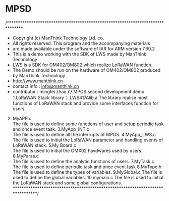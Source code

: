 # MPSD
/*******************************************************************************
* Copyright (c) ManThink Technology Ltd. co.
* All rights reserved. This program and the accompanying materials
* are made available under the software of IAR for ARM version 7.60.2
* This is a demo working with the SDK of LWS made by ManThink Technology
* LWS is a SDK for OM402/OM802 which realize LoRaWAN function.
* The Demo should be run on the hardware of OM402/OM802 produced by ManThink Technology
* http://www.manthink.cn 
* contact info : info@manthink.cn
* contributor  : mingfei zhao
*******************************************************************************/
/*******************************************************************************
  MPOS second development demo
1.LoRaWAN Stack library： LWS417Alib.a
  The library realise most functions of LoRaWAN stack and provide some interfaces function for users.
2. MyAPP.c  
  The file is used to define some functions of user and setup periodic task and once event task.
3.MyApp_INT.c  
  The file is used to define all the interrupts of MPOS.
4.MyApp_LWS.c  
  The file is used to initial the LoRaWAN parameter and handling events of LoRaWAN stack.
5.My Board.c  
  The file is used to initial the OMX02 havdwares used by users.
6.MyParse.c  
  The file is used to define the analytic functions of users.
7.MyTask.c  
  The file is used to define periodic task and once event task
8.MyType.h  
  The file is used to define the types of variables.
9.MyGlobal.c 
  The file is used to define the global variables.
10.mymain.c 
  The file is used to initial the LoRaWAN stack and some global configurations.
*******************************************************************************/
